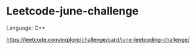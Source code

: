 # Leetcode-june-challenge

Language: C++

https://leetcode.com/explore/challenge/card/june-leetcoding-challenge/
